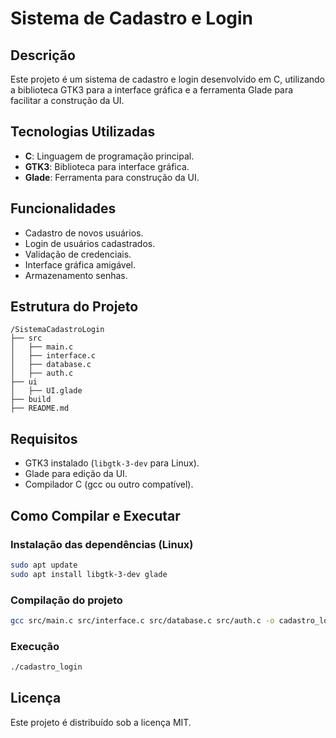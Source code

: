 # Sistema de Cadastro e Login

## Descrição
Este projeto é um sistema de cadastro e login desenvolvido em C, utilizando a biblioteca GTK3 para a interface gráfica e a ferramenta Glade para facilitar a construção da UI.

## Tecnologias Utilizadas
- **C**: Linguagem de programação principal.
- **GTK3**: Biblioteca para interface gráfica.
- **Glade**: Ferramenta para construção da UI.

## Funcionalidades
- Cadastro de novos usuários.
- Login de usuários cadastrados.
- Validação de credenciais.
- Interface gráfica amigável.
- Armazenamento  senhas.

## Estrutura do Projeto
```
/SistemaCadastroLogin
├── src
│   ├── main.c
│   ├── interface.c
│   ├── database.c
│   ├── auth.c
├── ui
│   ├── UI.glade
├── build
├── README.md
```

## Requisitos
- GTK3 instalado (`libgtk-3-dev` para Linux).
- Glade para edição da UI.
- Compilador C (gcc ou outro compatível).

## Como Compilar e Executar
### Instalação das dependências (Linux)
```sh
sudo apt update
sudo apt install libgtk-3-dev glade
```

### Compilação do projeto
```sh
gcc src/main.c src/interface.c src/database.c src/auth.c -o cadastro_login `pkg-config --cflags --libs gtk+-3.0`
```

### Execução
```sh
./cadastro_login
```


## Licença
Este projeto é distribuído sob a licença MIT.
